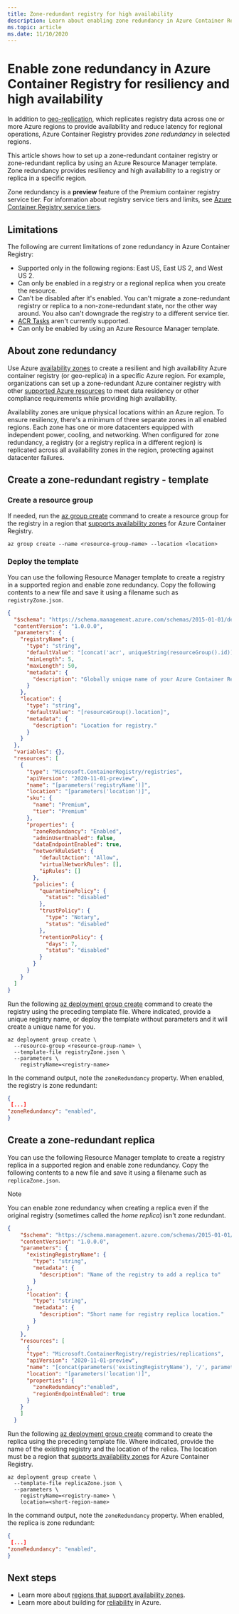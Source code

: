 ```yaml
---
title: Zone-redundant registry for high availability
description: Learn about enabling zone redundancy in Azure Container Registry by creating a container registry or geo-replica in an Azure availability zone. Zone redundancy is a feature of the Premium service tier.
ms.topic: article
ms.date: 11/10/2020
---
```


# Enable zone redundancy in Azure Container Registry for resiliency and high availability

In addition to [geo-replication](container-registry-geo-replication.md), which replicates registry data across one or more Azure regions to provide availability and reduce latency for regional operations, Azure Container Registry provides *zone redundancy* in selected regions. 

This article shows how to set up a zone-redundant container registry or zone-redundant replica by using an Azure Resource Manager template. Zone redundancy provides resiliency and high availability to a registry or replica in a specific region.

Zone redundancy is a **preview** feature of the Premium container registry service tier. For information about registry service tiers and limits, see [Azure Container Registry service tiers](container-registry-skus.md).

## Limitations

The following are current limitations of zone redundancy in Azure Container Registry:

* Supported only in the following regions: East US, East US 2, and West US 2.
* Can only be enabled in a registry or a regional replica when you create the resource.
* Can't be disabled after it's enabled. You can't migrate a zone-redundant registry or replica to a non-zone-redundant state, nor the other way around. You also can't downgrade the registry to a different service tier.
* [ACR Tasks](container-registry-tasks-overview.md) aren't currently supported.
* Can only be enabled by using an Azure Resource Manager template.

## About zone redundancy

Use Azure [availability zones](../availability-zones/az-overview.md) to create a resilient and high availability Azure container registry (or geo-replica) in a specific Azure region. For example, organizations can set up a zone-redundant Azure container registry with other [supported Azure resources](../availability-zones/az-region.md) to meet data residency or other compliance requirements while providing high availability.

Availability zones are unique physical locations within an Azure region. To ensure resiliency, there's a minimum of three separate zones in all enabled regions. Each zone has one or more datacenters equipped with independent power, cooling, and networking. When configured for zone redundancy, a registry (or a registry replica in a different region) is replicated across all availability zones in the region, protecting against datacenter failures.

## Create a zone-redundant registry - template

### Create a resource group

If needed, run the [az group create](/cli/az/group#az_group_create) command to create a resource group for the registry in a region that [supports availability zones](../availability-zones/az-region.md) for Azure Container Registry.

```azurecli
az group create --name <resource-group-name> --location <location>
```

### Deploy the template 

You can use the following Resource Manager template to create a registry in a supported region and enable zone redundancy. Copy the following contents to a new file and save it using a filename such as `registryZone.json`.

```JSON
{
  "$schema": "https://schema.management.azure.com/schemas/2015-01-01/deploymentTemplate.json#",
  "contentVersion": "1.0.0.0",
  "parameters": {
    "registryName": {
      "type": "string",
      "defaultValue": "[concat('acr', uniqueString(resourceGroup().id))]",
      "minLength": 5,
      "maxLength": 50,
      "metadata": {
        "description": "Globally unique name of your Azure Container Registry"
      }
    },
    "location": {
      "type": "string",
      "defaultValue": "[resourceGroup().location]",
      "metadata": {
        "description": "Location for registry."
      }
    }
  },
  "variables": {},
  "resources": [
    {
      "type": "Microsoft.ContainerRegistry/registries",
      "apiVersion": "2020-11-01-preview",
      "name": "[parameters('registryName')]",
      "location": "[parameters('location')]",
      "sku": {
        "name": "Premium",
        "tier": "Premium"
      },
      "properties": {
        "zoneRedundancy": "Enabled",
        "adminUserEnabled": false,
        "dataEndpointEnabled": true,
        "networkRuleSet": {
          "defaultAction": "Allow",
          "virtualNetworkRules": [],
          "ipRules": []
        },
        "policies": {
          "quarantinePolicy": {
            "status": "disabled"
          },
          "trustPolicy": {
            "type": "Notary",
            "status": "disabled"
          },
          "retentionPolicy": {
            "days": 7,
            "status": "disabled"
          }
        }
      }
    }
  ]
}
```

Run the following [az deployment group create](/cli/az/deployment#az_group_deployment_create) command to create the registry using the preceding template file. Where indicated, provide a unique registry name, or deploy the template without parameters and it will create a unique name for you.

```azurecli
az deployment group create \
  --resource-group <resource-group-name> \
  --template-file registryZone.json \
  --parameters \
    registryName=<registry-name>
```

In the command output, note the `zoneRedundancy` property. When enabled, the registry is zone redundant:

```JSON
{
 [...]
"zoneRedundancy": "enabled",
}
```

## Create a zone-redundant replica

You can use the following Resource Manager template to create a registry replica in a supported region and enable zone redundancy. Copy the following contents to a new file and save it using a filename such as `replicaZone.json`.

> [!NOTE]
> You can enable zone redundancy when creating a replica even if the original registry (sometimes called the *home replica*) isn't zone redundant.

```json
{
    "$schema": "https://schema.management.azure.com/schemas/2015-01-01/deploymentTemplate.json#",
    "contentVersion": "1.0.0.0",
    "parameters": {
      "existingRegistryName": {
        "type": "string",
        "metadata": {
          "description": "Name of the registry to add a replica to"
        }
      },
      "location": {
        "type": "string",
        "metadata": {
          "description": "Short name for registry replica location."
        }
      }
    },
    "resources": [
      {
      "type": "Microsoft.ContainerRegistry/registries/replications",
      "apiVersion": "2020-11-01-preview",
      "name": "[concat(parameters('existingRegistryName'), '/', parameters('location'))]",
      "location": "[parameters('location')]",
      "properties": {
        "zoneRedundancy":"enabled",
        "regionEndpointEnabled": true
      }
    }
    ]
  }
```

Run the following [az deployment group create](/cli/az/deployment#az_group_deployment_create) command to create the replica using the preceding template file. Where indicated, provide the name of the existing registry and the location of the relica. The location must be a region that [supports availability zones](../availability-zones/az-region.md) for Azure Container Registry.

```azurecli
az deployment group create \
  --template-file replicaZone.json \
  --parameters \
    registryName=<registry-name> \
    location=<short-region-name>
```

In the command output, note the `zoneRedundancy` property. When enabled, the replica is zone redundant:

```JSON
{
 [...]
"zoneRedundancy": "enabled",
}
```

## Next steps

* Learn more about [regions that support availability zones](../availability-zones/az-region.md).
* Learn more about building for [reliability](../architecture/framework/resiliency/overview.md) in Azure.